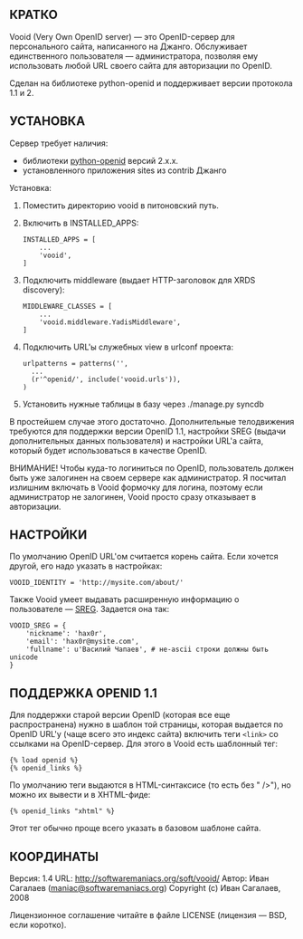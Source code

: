 ## КРАТКО

Vooid (Very Own OpenID server) — это OpenID-сервер для персонального сайта,
написанного на Джанго. Обслуживает единственного пользователя — администратора,
позволяя ему использовать любой URL своего сайта для авторизации по OpenID.

Сделан на библиотеке python-openid и поддерживает версии протокола 1.1 и 2.

## УСТАНОВКА

Сервер требует наличия:

- библиотеки [python-openid](http://openidenabled.com/python-openid/) версий 2.x.x.
- установленного приложения sites из contrib Джанго

Установка:

1.  Поместить директорию vooid в питоновский путь.

2.  Включить в INSTALLED_APPS:

        INSTALLED_APPS = [
            ...
            'vooid',
        ]

3.  Подключить middleware (выдает HTTP-заголовок для XRDS discovery):

        MIDDLEWARE_CLASSES = [
            ...
            'vooid.middleware.YadisMiddleware',
        ]

4.  Подключить URL'ы служебных view в urlconf проекта:

        urlpatterns = patterns('',
          ...
          (r'^openid/', include('vooid.urls')),
        )

5.  Установить нужные таблицы в базу через ./manage.py syncdb

В простейшем случае этого достаточно. Дополнительные телодвижения требуются для
поддержки версии OpenID 1.1, настройки SREG (выдачи дополнительных данных
пользователя) и настройки URL'а сайта, который будет использоваться в качестве OpenID.

ВНИМАНИЕ! Чтобы куда-то логиниться по OpenID, пользователь должен быть уже залогинен на
своем сервере как администратор. Я посчитал излишним включать в Vooid формочку для логина,
поэтому если администратор не залогинен, Vooid просто сразу отказывает в авторизации.


## НАСТРОЙКИ

По умолчанию OpenID URL'ом считается корень сайта. Если хочется другой, его надо
указать в настройках:

    VOOID_IDENTITY = 'http://mysite.com/about/'

Также Vooid умеет выдавать расширенную информацию о пользователе — [SREG][]. Задается
она так:

    VOOID_SREG = {
        'nickname': 'hax0r',
        'email': 'hax0r@mysite.com',
        'fullname': u'Василий Чапаев', # не-ascii строки должны быть unicode
    }

[SREG]: http://openid.net/specs/openid-simple-registration-extension-1_0.html


## ПОДДЕРЖКА OPENID 1.1

Для поддержки старой версии OpenID (которая все еще распространена) нужно в шаблон
той страницы, которая выдается по OpenID URL'у (чаще всего это индекс сайта) включить
теги `<link>` со ссылками на OpenID-сервер. Для этого в Vooid есть шаблонный тег:

    {% load openid %}
    {% openid_links %}

По умолчанию теги выдаются в HTML-синтаксисе (то есть без " />"), но можно их
вывести и в XHTML-фиде:

    {% openid_links "xhtml" %}

Этот тег обычно проще всего указать в базовом шаблоне сайта.


## КООРДИНАТЫ

Версия: 1.4
URL:    http://softwaremaniacs.org/soft/vooid/
Автор:  Иван Сагалаев (maniac@softwaremaniacs.org)
Copyright (c) Иван Сагалаев, 2008

Лицензионное соглашение читайте в файле LICENSE (лицензия — BSD, если коротко).
